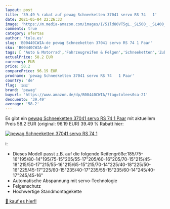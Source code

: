 ```yaml
---
layout: post
title: '39.49 % rabat auf pewag Schneeketten 37041 servo RS 74   1'
date: 2021-05-04 22:26:33
image: 'https://m.media-amazon.com/images/I/51ld80VT5gL._SL500_._SL400_.jpg'
comments: true
category: ofertas
author: 'tole.es'
slug: 'B00440CWIA-de pewag Schneeketten 37041 servo RS 74 1 Paar'
sku: 'B00440CWIA-de'
tags: [ 'Auto & Motorrad','Fahrzeugreifen & Felgen','Schneeketten','Zubehör für Reifen & Felgen','pewag', ]
actualPrice: 58.2 EUR
currency: EUR
price: 58.2
comparePrice: 96.19 EUR
prodname: 'pewag Schneeketten 37041 servo RS 74   1 Paar'
country: 'de'
flag: '🇩🇪'
brand: 'pewag'
buyurl: 'https://www.amazon.de/dp/B00440CWIA/?tag=tolees0ca-21'
descuento: '39.49'
average: '58.2'
---
```


Es gibt ein [pewag Schneeketten 37041 servo RS 74   1 Paar](https://www.amazon.de/dp/B00440CWIA/?tag=tolees0ca-21) mit aktuellem Preis 58.2 EUR (original: 96.19 EUR) 39.49 % Rabatt hier:

[![pewag Schneeketten 37041 servo RS 74   1](https://m.media-amazon.com/images/I/51ld80VT5gL._SL500_._SL400_.jpg)](https://www.amazon.de/dp/B00440CWIA/?tag=tolees0ca-21)

ℹ️:

- Dieses Modell passt z.B. auf die folgende Reifengröße:185/75-16"195/80-14"195/75-15"205/55-17"205/60-16"205/70-15"215/45-18"215/50-17"215/55-16"215/65-15"215/70-14"225/40-18"225/50-16"225/45-17"225/60-15"235/40-17"235/55-15"235/60-14"245/40-17"245/45-16"
- Automatische Abspannung mit servo-Technologie
- Felgenschutz
- Hochwertige Standmontagekette

[🛒 kauf es hier!!](https://www.amazon.de/dp/B00440CWIA/?tag=tolees0ca-21)
